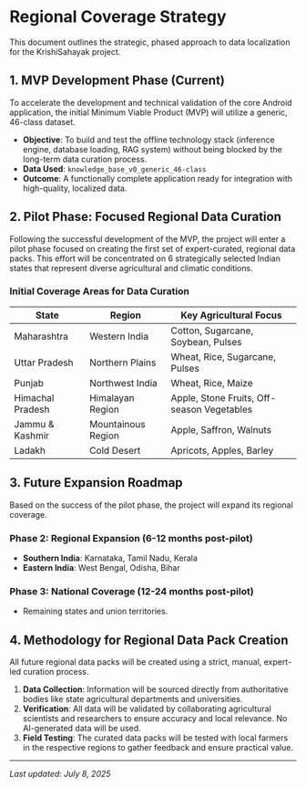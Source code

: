 # Regional Coverage Strategy

This document outlines the strategic, phased approach to data localization for the KrishiSahayak project.

## 1. MVP Development Phase (Current)

To accelerate the development and technical validation of the core Android application, the initial Minimum Viable Product (MVP) will utilize a generic, 46-class dataset.

- **Objective**: To build and test the offline technology stack (inference engine, database loading, RAG system) without being blocked by the long-term data curation process.
- **Data Used**: `knowledge_base_v0_generic_46-class`
- **Outcome**: A functionally complete application ready for integration with high-quality, localized data.

## 2. Pilot Phase: Focused Regional Data Curation

Following the successful development of the MVP, the project will enter a pilot phase focused on creating the first set of expert-curated, regional data packs. This effort will be concentrated on 6 strategically selected Indian states that represent diverse agricultural and climatic conditions.

### Initial Coverage Areas for Data Curation

| State | Region | Key Agricultural Focus |
|-------|--------|------------------------|
| Maharashtra | Western India | Cotton, Sugarcane, Soybean, Pulses |
| Uttar Pradesh | Northern Plains | Wheat, Rice, Sugarcane, Pulses |
| Punjab | Northwest India | Wheat, Rice, Maize |
| Himachal Pradesh | Himalayan Region | Apple, Stone Fruits, Off-season Vegetables |
| Jammu & Kashmir | Mountainous Region | Apple, Saffron, Walnuts |
| Ladakh | Cold Desert | Apricots, Apples, Barley |

## 3. Future Expansion Roadmap

Based on the success of the pilot phase, the project will expand its regional coverage.

### Phase 2: Regional Expansion (6-12 months post-pilot)
- **Southern India**: Karnataka, Tamil Nadu, Kerala
- **Eastern India**: West Bengal, Odisha, Bihar

### Phase 3: National Coverage (12-24 months post-pilot)
- Remaining states and union territories.

## 4. Methodology for Regional Data Pack Creation

All future regional data packs will be created using a strict, manual, expert-led curation process.

1. **Data Collection**: Information will be sourced directly from authoritative bodies like state agricultural departments and universities.
2. **Verification**: All data will be validated by collaborating agricultural scientists and researchers to ensure accuracy and local relevance. No AI-generated data will be used.
3. **Field Testing**: The curated data packs will be tested with local farmers in the respective regions to gather feedback and ensure practical value.

---
*Last updated: July 8, 2025*
